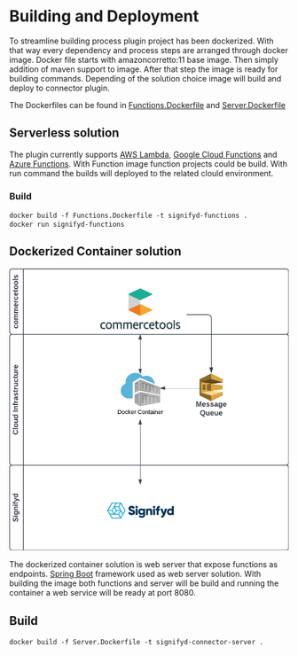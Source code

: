 # Building and Deployment

To streamline building process plugin project has been dockerized. With that way every dependency and process steps are arranged through docker image. Docker file  starts with amazoncorretto:11 base image. Then simply addition of maven support to image. After that step the image is ready for building commands. Depending of the solution choice image will build and deploy to connector plugin.

The Dockerfiles can be found in [Functions.Dockerfile](../../Functions.Dockerfile) and [Server.Dockerfile](../../Server.Dockerfile)

## Serverless solution

The plugin currently supports [AWS Lambda](https://aws.amazon.com/lambda/), [Google Cloud Functions](https://cloud.google.com/functions) and [Azure Functions](https://azure.microsoft.com/en-us/products/functions/). With Function image function projects could be build. With run command the builds will deployed to the related clould environment.

### Build

```shell
docker build -f Functions.Dockerfile -t signifyd-functions .
docker run signifyd-functions  
```

## Dockerized Container solution

![dockerized-infra](./images/dockerized-infra.png)

The dockerized container solution is web server that expose functions as endpoints. [Spring Boot](https://spring.io/projects/spring-boot) framework used as web server solution. With building the image both functions and server will be build and running the container a web service will be ready  at port 8080.

## Build

```shell
docker build -f Server.Dockerfile -t signifyd-connector-server .

```
